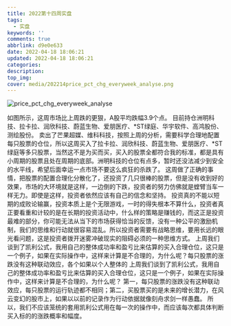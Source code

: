```yaml
---
title: 2022第十四周实盘
tags:
  - 实盘
keywords: ''
comments: true
abbrlink: d9e0e633
date: 2022-04-18 18:06:21
updated: 2022-04-18 18:06:21
categories:
description:
top_img:
cover: media/202214price_pct_chg_everyweek_analyse.png
---
```

![price_pct_chg_everyweek_analyse](media/202214price_pct_chg_everyweek_analyse.png)


如图所示，这周市场比上周跌的更狠，A股平均跌幅3.9个点。
目前持仓洲明科技、拉卡拉、润欣科技、蔚蓝生物、爱朋医疗、*ST绿庭、华宇软件、高鸿股份、测绘股份。
卖出了芒果超媒、维科科技，按照上周的分析，需要科学合理地配置每只股票的仓位，所以这周买入了拉卡拉、润欣科技、蔚蓝生物、爱朋医疗、*ST绿庭等多只股票，当然这不是为买而买，买入的股票全都符合我的标准，都是具有小周期的股票且处在周期的底部。洲明科技的仓位有点多，暂时还没法减少到安全的水平线，希望后面幸运一点市场不要这么疯狂的杀跌了。
这周做了正确的事情，把股票的配置合理化分散化了，还投资了几只很棒的股票，但是没有收到好的效果，市场的大环境就是这样，一边倒的下跌，投资者的努力仿佛就是螳臂当车一样无力。即使是这样，投资者依然应该有自己的信念和坚持。
投资真的不能以短期的成败论输赢，投资本质上是个无限游戏，一时的得失根本不算什么，投资者真正要看重和计较的是在长期的投资活动中，什么样的策略是赚钱的，而这正是投资最难的部分，你可能无法从当下的市场获得恰当的反馈，没有一种公平的激励机制，我们的思维和行动就很容易混乱。所以投资者需要有战略思维，要用长远的眼光看问题，这是投资者拨开迷雾冲破现实的阻碍必须的一种思维方式。
上周我们谈到了凯利公式，我用自己的整体成功率和盈亏比来估算的买入合理仓位，这只是一个例子，如果在实际操作中，这样来计算是不合理的，为什么呢？每只股票的涨跌没有这种联动效应，各个如果以个人整体的
上周我们谈到了凯利公式，我用自己的整体成功率和盈亏比来估算的买入合理仓位，这只是一个例子，如果在实际操作中，这样来计算是不合理的，为什么呢？
第一，每只股票的涨跌没有这种联动效应，每只股票的运行轨迹都不相同；第二，买股票买的是未来的增长潜力，在风云变幻的股市上，如果以以前的记录作为行动依据就像刻舟求剑一样愚蠢。
所以，我们不应该笼统的套用凯利公式用在每一次的操作中，而应该每次都具体判断买入标的的涨跌概率和幅度。





